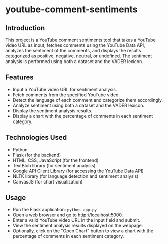 # youtube-comment-sentiments
## Introduction
This project is a YouTube comment sentiments tool that takes a YouTube video URL as input, fetches comments using the YouTube Data API, analyzes the sentiment of the comments, and displays the results categorized as positive, negative, neutral, or undefined. The sentiment analysis is performed using both a dataset and the VADER lexicon.

## Features
- Input a YouTube video URL for sentiment analysis.
- Fetch comments from the specified YouTube video.
- Detect the language of each comment and categorize them accordingly.
- Analyze sentiment using both a dataset and the VADER lexicon.
- Display the sentiment analysis results.
- Display a chart with the percentage of comments in each sentiment category.

## Technologies Used
- Python
- Flask (for the backend)
- HTML, CSS, JavaScript (for the frontend)
- TextBlob library (for sentiment analysis)
- Google API Client Library (for accessing the YouTube Data API)
- NLTK library (for language detection and sentiment analysis)
- CanvasJS (for chart visualization)

## Usage
- Run the Flask application: ` python app.py `
- Open a web browser and go to http://localhost:5000.
- Enter a valid YouTube video URL in the input field and submit.
- View the sentiment analysis results displayed on the webpage.
- Optionally, click on the "Open Chart" button to view a chart with the percentage of comments in each sentiment category.
